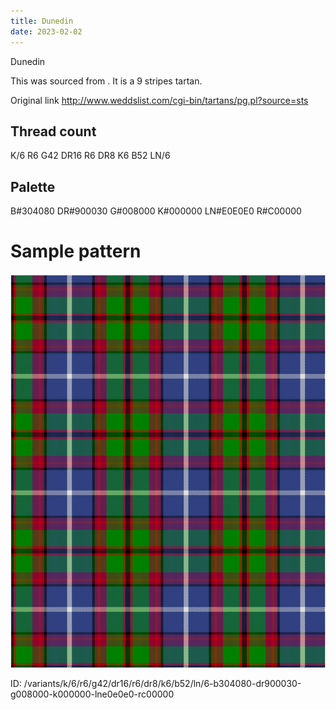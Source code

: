 ```yaml
---
title: Dunedin
date: 2023-02-02
---
```

Dunedin

This was sourced from <no value>.  It is a 9 stripes tartan.

Original link http://www.weddslist.com/cgi-bin/tartans/pg.pl?source=sts

## Thread count
K/6 R6 G42 DR16 R6 DR8 K6 B52 LN/6

## Palette
B#304080 DR#900030 G#008000 K#000000 LN#E0E0E0 R#C00000

# Sample pattern

![Tartan detail](tartan.png "K/6 R6 G42 DR16 R6 DR8 K6 B52 LN/6 tartan")

ID: /variants/k/6/r6/g42/dr16/r6/dr8/k6/b52/ln/6-b304080-dr900030-g008000-k000000-lne0e0e0-rc00000